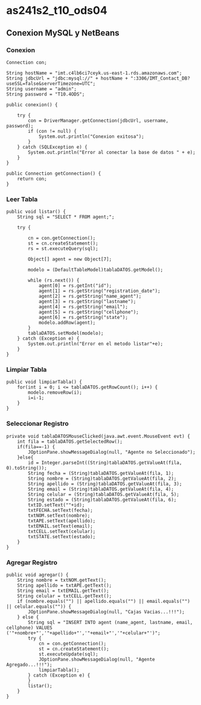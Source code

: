 # as241s2_t10_ods04

## Conexion MySQL y NetBeans

### Conexion
    Connection con;

    String hostName = "imt.c4lb6ci7ceyk.us-east-1.rds.amazonaws.com";
    String jdbcUrl = "jdbc:mysql://" + hostName + ":3306/IMT_Contact_DB?useSSL=false&serverTimezone=UTC";
    String username = "admin";
    String password = "T10.4ODS";

    public conexion() {

        try {
            con = DriverManager.getConnection(jdbcUrl, username, password);
            if (con != null) {
                System.out.println("Conexion exitosa");
            }
        } catch (SQLException e) {
            System.out.println("Error al conectar la base de datos " + e);
        }
    }

    public Connection getConnection() {
        return con;
    }

### Leer Tabla

    public void listar() {
        String sql = "SELECT * FROM agent;";
        
        try {
            
            cn = con.getConnection();
            st = cn.createStatement();
            rs = st.executeQuery(sql);
            
            Object[] agent = new Object[7];
            
            modelo = (DefaultTableModel)tablaDATOS.getModel();
            
            while (rs.next()) {                
                agent[0] = rs.getInt("id");
                agent[1] = rs.getString("registration_date");
                agent[2] = rs.getString("name_agent");
                agent[3] = rs.getString("lastname");
                agent[4] = rs.getString("email");
                agent[5] = rs.getString("cellphone");
                agent[6] = rs.getString("state");
                modelo.addRow(agent);
            }
            tablaDATOS.setModel(modelo);
        } catch (Exception e) {
            System.out.println("Error en el metodo listar"+e);
        }
    }

### Limpiar Tabla

    public void limpiarTabla() {
        for(int i = 0; i <= tablaDATOS.getRowCount(); i++) {
            modelo.removeRow(i);
            i=i-1;
        }
    }

### Seleccionar Registro

    private void tablaDATOSMouseClicked(java.awt.event.MouseEvent evt) {                                        
        int fila = tablaDATOS.getSelectedRow();
        if(fila==-1) {
            JOptionPane.showMessageDialog(null, "Agente no Seleccionado");
        }else{
            id = Integer.parseInt((String)tablaDATOS.getValueAt(fila, 0).toString());
            String fecha = (String)tablaDATOS.getValueAt(fila, 1);
            String nombre = (String)tablaDATOS.getValueAt(fila, 2);
            String apellido = (String)tablaDATOS.getValueAt(fila, 3);
            String email = (String)tablaDATOS.getValueAt(fila, 4);
            String celular = (String)tablaDATOS.getValueAt(fila, 5);
            String estado = (String)tablaDATOS.getValueAt(fila, 6);
            txtID.setText(""+id);
            txtFECHA.setText(fecha);
            txtNOM.setText(nombre);
            txtAPE.setText(apellido);
            txtEMAIL.setText(email);
            txtCELL.setText(celular);
            txtSTATE.setText(estado);
        }
    } 

### Agregar Registro

    public void agregar() {
        String nombre = txtNOM.getText();
        String apellido = txtAPE.getText();
        String email = txtEMAIL.getText();
        String celular = txtCELL.getText();
        if (nombre.equals("") || apellido.equals("") || email.equals("") || celular.equals("")) {
            JOptionPane.showMessageDialog(null, "Cajas Vacias...!!!");
        } else {
            String sql = "INSERT INTO agent (name_agent, lastname, email, cellphone) VALUES ('"+nombre+"','"+apellido+"','"+email+"','"+celular+"')";
            try {
                cn = con.getConnection();
                st = cn.createStatement();
                st.executeUpdate(sql);
                JOptionPane.showMessageDialog(null, "Agente Agregado...!!!");
                limpiarTabla();
            } catch (Exception e) {
            }
            listar();
        }
    }
